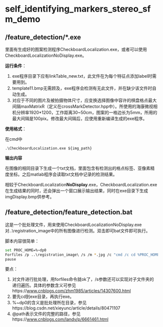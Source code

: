 # self_identifying_markers_stereo_sfm_demo

## /feature_detection/*.exe

里面有生成好的图案检测程序CheckboardLocalization.exe，或者可以使用CheckboardLocalizationNoDisplay.exe。

**运行条件**：

1. exe程序目录下应有linkTable_new.txt，此文件在为每个特征点添加label时需要用到。
2. template11.bmp无需顾及，exe程序会检测有无此文件，并在缺少该文件时自动生成。
3. 对应于不同的图片及被拍摄物体尺寸，应变换选择图像中容许的棋盘格点最大间隔maxMatrixR（定义在crossMarkDetector.hpp中）。所使用的海康微视相机分辨率1920*1200，工作距离30~50cm，图案的一格边长为5mm，所用的最大间隔是100pix。修改最大间隔后，应使用重新编译生成的exe程序。

**使用格式**：

在cmd中

```
.\CheckboardLocalization.exe ${img_path}
```

**输出内容**

在图像的相同目录下生成一个txt文档，里面包含有检测出的格点标签、亚像素精度坐标。之后matlab程序会读取txt文档中记录的检测结果。

相较于CheckboardLocalization**NoDisplay**.exe，CheckboardLocalization.exe在生成结果的同时，还会弹出一个窗口展示输出结果，同时在exe目录下生成imgDisplay.bmp供参考。

## /feature_detection/feature_detection.bat

这是一个批处理文件，用来使用CheckboardLocalizationNoDisplay.exe对..\registration_image中的所有图像进行检测。双击即可bat文件即可执行。

脚本内容很简单：

```bash
set PROC_HOME=%~dp0
Forfiles /p ..\registration_image\ /s /m *.jpg /c "cmd /c cd %PROC_HOME% && .\CheckboardLocalizationNoDisplay.exe @path"
pause
```

要点：

1. 对文件进行批处理，用forfiles命令就ok了，/s参数还可以实现对子文件夹的递归遍历。具体的参数含义可参见https://www.cnblogs.com/zhm1985/articles/14307600.html
2. 要先cd到exe目录，再执行exe。
3. %~dp0的含义是批处理所在目录，参见https://blog.csdn.net/xieyunc/article/details/80471107
4. @path表示文件的完整的路径，参见https://www.cnblogs.com/landv/p/6661461.html


